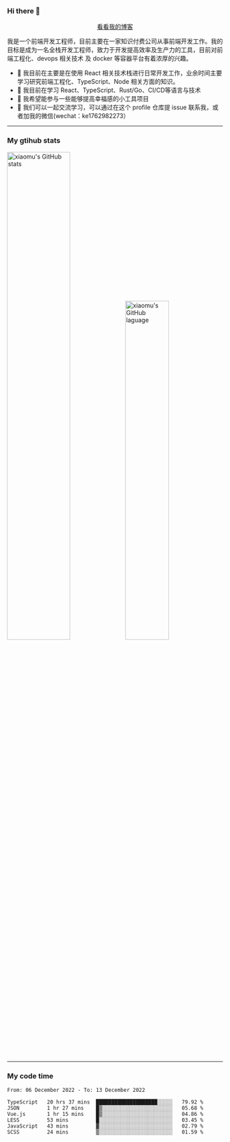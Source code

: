 ### Hi there 👋

<p align="center">
  <a href="https://blog.realjacket.site/">看看我的博客</a>
</p>

我是一个前端开发工程师，目前主要在一家知识付费公司从事前端开发工作。我的目标是成为一名全栈开发工程师，致力于开发提高效率及生产力的工具，目前对前端工程化、devops 相关技术 及 docker 等容器平台有着浓厚的兴趣。

- 🔭 我目前在主要是在使用 React 相关技术栈进行日常开发工作，业余时间主要学习研究前端工程化、TypeScript、Node 相关方面的知识。
- 🌱 我目前在学习 React、TypeScript、Rust/Go、CI/CD等语言与技术
- 👯 我希望能参与一些能够提高幸福感的小工具项目
- 💬 我们可以一起交流学习，可以通过在这个 profile 仓库提 issue 联系我，或者加我的微信(wechat：ke1762982273）

***

### My gtihub stats

<a><img src="https://github-readme-stats.vercel.app/api?username=real-jacket" title="xiaomu's GitHub stats" alt="xiaomu's GitHub stats" style="width:54%;"/></a>
<a><img src="https://github-readme-stats.vercel.app/api/top-langs/?username=real-jacket&layout=compact" title="xiaomu's GitHub laguage" alt="xiaomu's GitHub laguage" style="width:45%;"/><a/>

***

### My code time

<!--START_SECTION:waka-->

```text
From: 06 December 2022 - To: 13 December 2022

TypeScript   20 hrs 37 mins  ████████████████████░░░░░   79.92 %
JSON         1 hr 27 mins    █▒░░░░░░░░░░░░░░░░░░░░░░░   05.68 %
Vue.js       1 hr 15 mins    █▒░░░░░░░░░░░░░░░░░░░░░░░   04.86 %
LESS         53 mins         █░░░░░░░░░░░░░░░░░░░░░░░░   03.45 %
JavaScript   43 mins         ▓░░░░░░░░░░░░░░░░░░░░░░░░   02.79 %
SCSS         24 mins         ▒░░░░░░░░░░░░░░░░░░░░░░░░   01.59 %
```

<!--END_SECTION:waka-->
